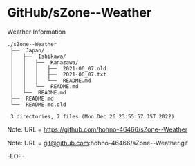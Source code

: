 # GitHub/sZone--Weather

Weather Information

    ./sZone--Weather
     ├──  Japan/
     │   ├──  Ishikawa/
     │   │   ├──  Kanazawa/
     │   │   │   ├──  2021-06_07.old
     │   │   │   ├──  2021-06_07.txt
     │   │   │   └──  README.md
     │   │   └──  README.md
     │   └──  README.md
     ├──  README.md
     └──  README.md.old
     
     3 directories, 7 files (Mon Dec 26 23:55:57 JST 2022)


Note: URL = https://github.com/hohno-46466/sZone--Weather

Note: URL = git@github.com:hohno-46466/sZone--Weather.git

-EOF-
